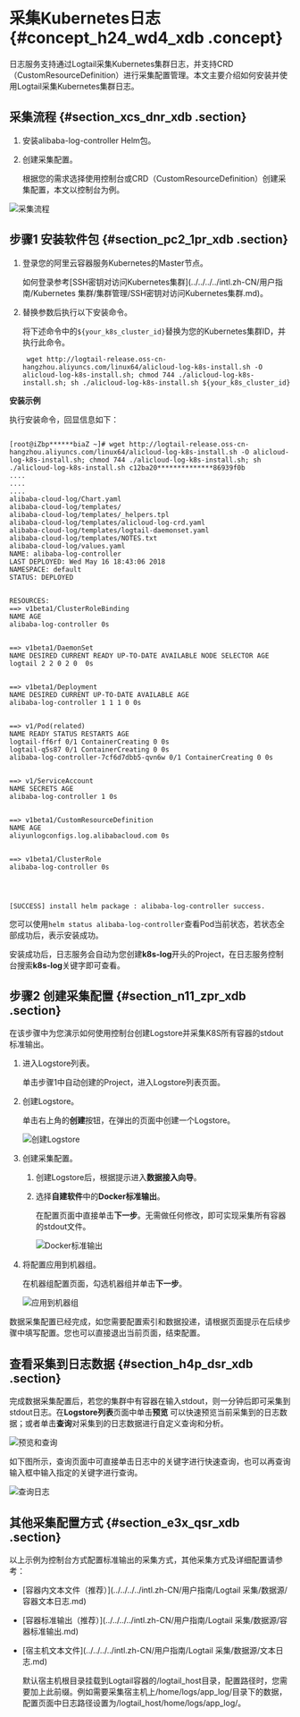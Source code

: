 # 采集Kubernetes日志 {#concept_h24_wd4_xdb .concept}

日志服务支持通过Logtail采集Kubernetes集群日志，并支持CRD（CustomResourceDefinition）进行采集配置管理。本文主要介绍如何安装并使用Logtail采集Kubernetes集群日志。

## 采集流程 {#section_xcs_dnr_xdb .section}

1.  安装alibaba-log-controller Helm包。
2.  创建采集配置。

    根据您的需求选择使用控制台或CRD（CustomResourceDefinition）创建采集配置，本文以控制台为例。


![](http://static-aliyun-doc.oss-cn-hangzhou.aliyuncs.com/assets/img/13801/3793_zh-CN.png "采集流程")

## 步骤1 安装软件包 {#section_pc2_1pr_xdb .section}

1.  登录您的阿里云容器服务Kubernetes的Master节点。

    如何登录参考[SSH密钥对访问Kubernetes集群](../../../../intl.zh-CN/用户指南/Kubernetes 集群/集群管理/SSH密钥对访问Kubernetes集群.md)。

2.  替换参数后执行以下安装命令。

    将下述命令中的`${your_k8s_cluster_id}`替换为您的Kubernetes集群ID，并执行此命令。

    ```
     wget http://logtail-release.oss-cn-hangzhou.aliyuncs.com/linux64/alicloud-log-k8s-install.sh -O alicloud-log-k8s-install.sh; chmod 744 ./alicloud-log-k8s-install.sh; sh ./alicloud-log-k8s-install.sh ${your_k8s_cluster_id}
    ```


**安装示例**

执行安装命令，回显信息如下：

```

[root@iZbp******biaZ ~]# wget http://logtail-release.oss-cn-hangzhou.aliyuncs.com/linux64/alicloud-log-k8s-install.sh -O alicloud-log-k8s-install.sh; chmod 744 ./alicloud-log-k8s-install.sh; sh ./alicloud-log-k8s-install.sh c12ba20**************86939f0b
....
....
....
alibaba-cloud-log/Chart.yaml
alibaba-cloud-log/templates/
alibaba-cloud-log/templates/_helpers.tpl
alibaba-cloud-log/templates/alicloud-log-crd.yaml
alibaba-cloud-log/templates/logtail-daemonset.yaml
alibaba-cloud-log/templates/NOTES.txt
alibaba-cloud-log/values.yaml
NAME: alibaba-log-controller
LAST DEPLOYED: Wed May 16 18:43:06 2018
NAMESPACE: default
STATUS: DEPLOYED


RESOURCES:
==> v1beta1/ClusterRoleBinding
NAME AGE
alibaba-log-controller 0s


==> v1beta1/DaemonSet
NAME DESIRED CURRENT READY UP-TO-DATE AVAILABLE NODE SELECTOR AGE
logtail 2 2 0 2 0  0s


==> v1beta1/Deployment
NAME DESIRED CURRENT UP-TO-DATE AVAILABLE AGE
alibaba-log-controller 1 1 1 0 0s


==> v1/Pod(related)
NAME READY STATUS RESTARTS AGE
logtail-ff6rf 0/1 ContainerCreating 0 0s
logtail-q5s87 0/1 ContainerCreating 0 0s
alibaba-log-controller-7cf6d7dbb5-qvn6w 0/1 ContainerCreating 0 0s


==> v1/ServiceAccount
NAME SECRETS AGE
alibaba-log-controller 1 0s


==> v1beta1/CustomResourceDefinition
NAME AGE
aliyunlogconfigs.log.alibabacloud.com 0s


==> v1beta1/ClusterRole
alibaba-log-controller 0s




[SUCCESS] install helm package : alibaba-log-controller success.
```

您可以使用`helm status alibaba-log-controller`查看Pod当前状态，若状态全部成功后，表示安装成功。

安装成功后，日志服务会自动为您创建**k8s-log**开头的Project，在日志服务控制台搜索**k8s-log**关键字即可查看。

## 步骤2 创建采集配置 {#section_n11_zpr_xdb .section}

在该步骤中为您演示如何使用控制台创建Logstore并采集K8S所有容器的stdout标准输出。

1.  进入Logstore列表。

    单击步骤1中自动创建的Project，进入Logstore列表页面。

2.  创建Logstore。

    单击右上角的**创建**按钮，在弹出的页面中创建一个Logstore。

    ![](http://static-aliyun-doc.oss-cn-hangzhou.aliyuncs.com/assets/img/13801/3794_zh-CN.png "创建Logstore")

3.  创建采集配置。

    1.  创建Logstore后，根据提示进入**数据接入向导**。
    2.  选择**自建软件**中的**Docker标准输出**。

        在配置页面中直接单击**下一步**。无需做任何修改，即可实现采集所有容器的stdout文件。

        ![](http://static-aliyun-doc.oss-cn-hangzhou.aliyuncs.com/assets/img/13801/3796_zh-CN.png "Docker标准输出")

4.  将配置应用到机器组。

    在机器组配置页面，勾选机器组并单击**下一步**。

    ![](http://static-aliyun-doc.oss-cn-hangzhou.aliyuncs.com/assets/img/13801/3797_zh-CN.png "应用到机器组")


数据采集配置已经完成，如您需要配置索引和数据投递，请根据页面提示在后续步骤中填写配置。您也可以直接退出当前页面，结束配置。

## 查看采集到日志数据 {#section_h4p_dsr_xdb .section}

完成数据采集配置后，若您的集群中有容器在输入stdout，则一分钟后即可采集到stdout日志。在**Logstore列表**页面中单击**预览** 可以快速预览当前采集到的日志数据；或者单击**查询**对采集到的日志数据进行自定义查询和分析。

![](http://static-aliyun-doc.oss-cn-hangzhou.aliyuncs.com/assets/img/13801/3798_zh-CN.png "预览和查询")

如下图所示，查询页面中可直接单击日志中的关键字进行快速查询，也可以再查询输入框中输入指定的关键字进行查询。

![](http://static-aliyun-doc.oss-cn-hangzhou.aliyuncs.com/assets/img/13801/3804_zh-CN.png "查询日志")

## 其他采集配置方式 {#section_e3x_qsr_xdb .section}

以上示例为控制台方式配置标准输出的采集方式，其他采集方式及详细配置请参考：

-   [容器内文本文件（推荐）](../../../../intl.zh-CN/用户指南/Logtail 采集/数据源/容器文本日志.md)
-   [容器标准输出（推荐）](../../../../intl.zh-CN/用户指南/Logtail 采集/数据源/容器标准输出.md)
-   [宿主机文本文件](../../../../intl.zh-CN/用户指南/Logtail 采集/数据源/文本日志.md)

    默认宿主机根目录挂载到Logtail容器的/logtail\_host目录，配置路径时，您需要加上此前缀。例如需要采集宿主机上/home/logs/app\_log/目录下的数据，配置页面中日志路径设置为/logtail\_host/home/logs/app\_log/。



